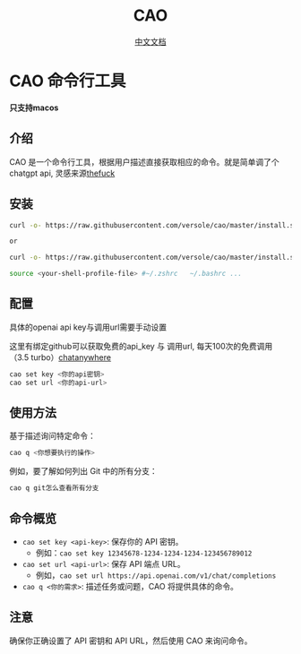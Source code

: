 <div align="center">
<h1 align="center">CAO</h1>

[中文文档](https://github.com/versole/cao/blob/master/README.zh_CN.MD)

</div>

# CAO 命令行工具

**只支持macos**

## 介绍
CAO 是一个命令行工具，根据用户描述直接获取相应的命令。就是简单调了个chatgpt api, 灵感来源[thefuck](https://github.com/nvbn/thefuck)

## 安装
```bash
curl -o- https://raw.githubusercontent.com/versole/cao/master/install.sh | bash

or

curl -o- https://raw.githubusercontent.com/versole/cao/master/install.sh | zsh

source <your-shell-profile-file> #~/.zshrc   ~/.bashrc ...
```


## 配置

具体的openai api key与调用url需要手动设置

这里有绑定github可以获取免费的api_key 与 调用url, 每天100次的免费调用（3.5 turbo）[chatanywhere](https://github.com/chatanywhere/GPT_API_free)

```bash
cao set key <你的api密钥>
cao set url <你的api-url>
```
## 使用方法

基于描述询问特定命令：

``` bash
cao q <你想要执行的操作>
```

例如，要了解如何列出 Git 中的所有分支：
``` bash
cao q git怎么查看所有分支
```


## 命令概览

- `cao set key <api-key>`: 保存你的 API 密钥。
  -  例如：`cao set key 12345678-1234-1234-1234-123456789012`
- `cao set url <api-url>`: 保存 API 端点 URL。
  -  例如，`cao set url https://api.openai.com/v1/chat/completions`
- `cao q <你的需求>`: 描述任务或问题，CAO 将提供具体的命令。

## 注意

确保你正确设置了 API 密钥和 API URL，然后使用 CAO 来询问命令。


